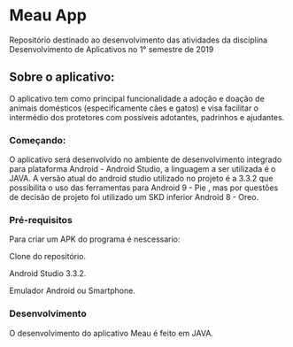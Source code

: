 # Meau App 
Repositório destinado ao desenvolvimento das atividades da disciplina Desenvolvimento de Aplicativos no 1° semestre de 2019
## Sobre o aplicativo:
O aplicativo tem como principal funcionalidade a adoção e doação de animais domésticos (especificamente cães e gatos) e visa facilitar o intermédio dos protetores com possíveis adotantes, padrinhos e ajudantes.
### Começando:
O aplicativo será desenvolvido no ambiente de desenvolvimento integrado para plataforma Android - Android Studio, a linguagem a ser utilizada é o JAVA.
A versão atual do android studio utilizado no projeto é a 3.3.2 que possibilita o uso das ferramentas para Android 9 - Pie , mas por questões de decisão de projeto foi utilizado um SKD inferior Android 8 - Oreo.
### Pré-requisitos
Para criar um APK do programa é nescessario:

Clone do repositório.

Android Studio 3.3.2.

Emulador Android ou Smartphone.

### Desenvolvimento
O desenvolvimento do aplicativo Meau é feito em JAVA.






